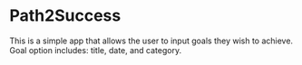 # Path2Success
This is a simple app that allows the user to input goals they wish to achieve.
Goal option includes: title, date, and category. 
